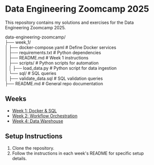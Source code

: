 # Data Engineering Zoomcamp 2025

This repository contains my solutions and exercises for the Data Engineering Zoomcamp 2025.


data-engineering-zoomcamp/  
├── week_1/    
│   ├── docker-compose.yaml  # Define Docker services  
│   ├── requirements.txt     # Python dependencies  
│   ├── README.md            # Week 1 instructions  
│   ├── scripts/             # Python scripts for automation  
│   │   ├── load_data.py     # Python script for data ingestion  
│   └── sql/                 # SQL queries  
│       ├── validate_data.sql # SQL validation queries  
├── README.md                # General repo documentation  


## Weeks
- [Week 1: Docker & SQL](week_1/README.md)
- [Week 2: Workflow Orchestration](week_2/)
- [Week 4: Data Warehouse](week_4/README.md)

## Setup Instructions
1. Clone the repository.
2. Follow the instructions in each week's README for specific setup details.
